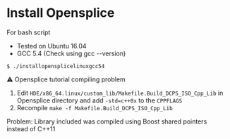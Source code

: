 # Install Opensplice 

For bash script 

* Tested on Ubuntu 16.04 
* GCC 5.4 (Check using gcc --version)

```
$ ./installopensplicelinuxgcc54
```



:warning: Opensplice tutorial compiling problem

1. Edit `HDE/x86_64.linux/custom_lib/Makefile.Build_DCPS_ISO_Cpp_Lib` in Opensplice directory and add `-std=c++0x` to the `CPPFLAGS`
2. Recompile `make -f Makefile.Build_DCPS_ISO_Cpp_Lib` 



Problem: Library included was compiled using Boost shared pointers instead of C++11